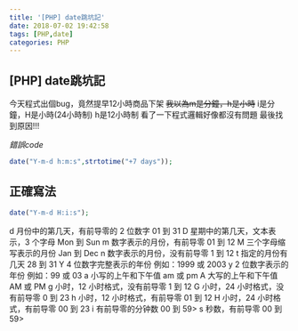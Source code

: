 ```yaml
---
title: '[PHP] date跳坑記'
date: 2018-07-02 19:42:58
tags: [PHP,date]
categories: PHP
---
```



## [PHP] date跳坑記

今天程式出個bug，竟然提早12小時商品下架
~~我以為m是分鐘，h是小時~~
i是分鐘，H是小時(24小時制) h是12小時制
看了一下程式邏輯好像都沒有問題
最後找到原因!!!
<!--more-->

*錯誤code*
```php
date("Y-m-d h:m:s",strtotime("+7 days"));
```

## 正確寫法
```php
date("Y-m-d H:i:s");
```

d 	月份中的第几天，有前导零的 2 位数字 	01 到 31
D 	星期中的第几天，文本表示，3 个字母 	Mon 到 Sun
m 	数字表示的月份，有前导零 	01 到 12
M 	三个字母缩写表示的月份 	Jan 到 Dec
n 	数字表示的月份，没有前导零 	1 到 12
t 	指定的月份有几天 	28 到 31
Y 	4 位数字完整表示的年份 	例如：1999 或 2003
y 	2 位数字表示的年份 	例如：99 或 03
a 	小写的上午和下午值 	am 或 pm
A 	大写的上午和下午值 	AM 或 PM
g 	小时，12 小时格式，没有前导零 	1 到 12
G 	小时，24 小时格式，没有前导零 	0 到 23
h 	小时，12 小时格式，有前导零 	01 到 12
H 	小时，24 小时格式，有前导零 	00 到 23
i 	有前导零的分钟数 	00 到 59>
s 	秒数，有前导零 	00 到 59>
